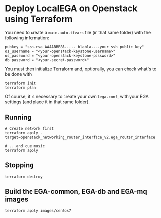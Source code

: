 # Deploy LocalEGA on Openstack using Terraform

You need to create a `main.auto.tfvars` file (in that same folder) with the following information:

```
pubkey = "ssh-rsa AAAABBBBB..... blabla....your ssh public key"
os_username = "<your-openstack-keystone-username>"
os_password = "<your-openstack-keystone-password>"
db_password = "<your-secret-password>"
```

You must then initialize Terraform and, optionally, you can check what's to be done with:

	terraform init
	terraform plan

Of course, it is necessary to create your own `lega.conf`, with your EGA settings (and place it in that same folder).

## Running

	# Create network first
	terraform apply -target=openstack_networking_router_interface_v2.ega_router_interface
	
	# ...and cue music
	terraform apply
	
## Stopping

	terraform destroy

## Build the EGA-common, EGA-db and EGA-mq images

	terraform apply images/centos7

